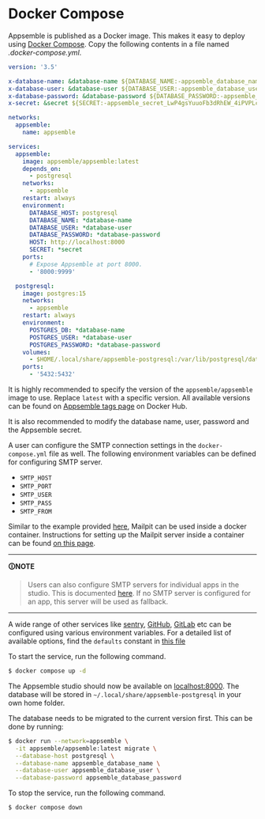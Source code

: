 # Docker Compose

Appsemble is published as a Docker image. This makes it easy to deploy using
[Docker Compose](https://docs.docker.com/compose). Copy the following contents in a file named
_.docker-compose.yml_.

```yaml copy filename="docker-compose.yml"
version: '3.5'

x-database-name: &database-name ${DATABASE_NAME:-appsemble_database_name}
x-database-user: &database-user ${DATABASE_USER:-appsemble_database_user}
x-database-password: &database-password ${DATABASE_PASSWORD:-appsemble_database_password}
x-secret: &secret ${SECRET:-appsemble_secret_LwP4gsYuuoFb3dRhEW_4iPVPLcfIvsDuBHDJHDbjQ}

networks:
  appsemble:
    name: appsemble

services:
  appsemble:
    image: appsemble/appsemble:latest
    depends_on:
      - postgresql
    networks:
      - appsemble
    restart: always
    environment:
      DATABASE_HOST: postgresql
      DATABASE_NAME: *database-name
      DATABASE_USER: *database-user
      DATABASE_PASSWORD: *database-password
      HOST: http://localhost:8000
      SECRET: *secret
    ports:
      # Expose Appsemble at port 8000.
      - '8000:9999'

  postgresql:
    image: postgres:15
    networks:
      - appsemble
    restart: always
    environment:
      POSTGRES_DB: *database-name
      POSTGRES_USER: *database-user
      POSTGRES_PASSWORD: *database-password
    volumes:
      - $HOME/.local/share/appsemble-postgresql:/var/lib/postgresql/data
    ports:
      - '5432:5432'
```

It is highly recommended to specify the version of the `appsemble/appsemble` image to use. Replace
`latest` with a specific version. All available versions can be found on
[Appsemble tags page](https://hub.docker.com/r/appsemble/appsemble/tags) on Docker Hub.

It is also recommended to modify the database name, user, password and the Appsemble secret.

A user can configure the SMTP connection settings in the `docker-compose.yml` file as well. The
following environment variables can be defined for configuring SMTP server.

- `SMTP_HOST`
- `SMTP_PORT`
- `SMTP_USER`
- `SMTP_PASS`
- `SMTP_FROM`

Similar to the example provided
[here](https://gitlab.com/appsemble/appsemble/-/tree/main/packages/server?ref_type=heads#smtp),
Mailpit can be used inside a docker container. Instructions for setting up the Mailpit server inside
a container can be found
[on this page](https://mailpit.axllent.org/docs/install/docker/#docker-compose-example).

---

**🛈NOTE**

> Users can also configure SMTP servers for individual apps in the studio. This is documented
> [here](../02-app/App.md#secrets). If no SMTP server is configured for an app, this server will be
> used as fallback.

---

A wide range of other services like [sentry](https://sentry.io), [GitHub](https://github.com),
[GitLab](https://gitlab.com) etc can be configured using various environment variables. For a
detailed list of available options, find the `defaults` constant in
[this file](https://gitlab.com/appsemble/appsemble/-/blob/main/packages/server/utils/argv.ts)

To start the service, run the following command.

```sh
$ docker compose up -d
```

The Appsemble studio should now be available on [localhost:8000](http://localhost:8000). The
database will be stored in `~/.local/share/appsemble-postgresql` in your own home folder.

The database needs to be migrated to the current version first. This can be done by running:

```sh
$ docker run --network=appsemble \
  -it appsemble/appsemble:latest migrate \
  --database-host postgresql \
  --database-name appsemble_database_name \
  --database-user appsemble_database_user \
  --database-password appsemble_database_password
```

To stop the service, run the following command.

```sh
$ docker compose down
```
